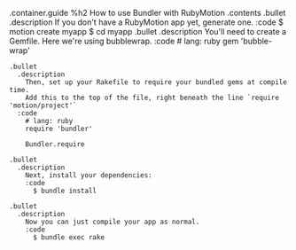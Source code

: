 .container.guide
  %h2 How to use Bundler with RubyMotion
  .contents
    .bullet
      .description
        If you don't have a RubyMotion app yet, generate one.
      :code
        $ motion create myapp
        $ cd myapp
    .bullet
      .description
        You'll need to create a Gemfile. Here we're using bubblewrap.
      :code
        # lang: ruby
        gem 'bubble-wrap'

    .bullet
      .description
        Then, set up your Rakefile to require your bundled gems at compile time.
        Add this to the top of the file, right beneath the line `require 'motion/project'`
      :code
        # lang: ruby
        require 'bundler'

        Bundler.require

    .bullet
      .description
        Next, install your dependencies:
        :code
          $ bundle install

    .bullet
      .description
        Now you can just compile your app as normal.
        :code
          $ bundle exec rake
